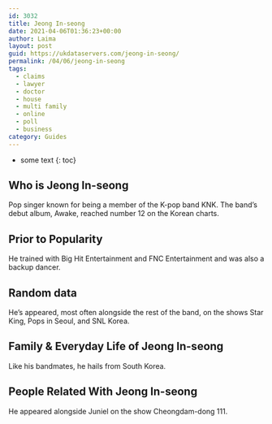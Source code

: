 ```yaml
---
id: 3032
title: Jeong In-seong
date: 2021-04-06T01:36:23+00:00
author: Laima
layout: post
guid: https://ukdataservers.com/jeong-in-seong/
permalink: /04/06/jeong-in-seong
tags:
  - claims
  - lawyer
  - doctor
  - house
  - multi family
  - online
  - poll
  - business
category: Guides
---
```


* some text
{: toc}


## Who is Jeong In-seong
                  
                  
                  
Pop singer known for being a member of the K-pop band KNK. The band&#8217;s debut album, Awake, reached number 12 on the Korean charts.
                  
              
            
              
            
                
                
                
## Prior to Popularity
                  
                  
                  
He trained with Big Hit Entertainment and FNC Entertainment and was also a backup dancer.
                  
              
            
              
            
                
                
                
## Random data
                  
                  
                  
He&#8217;s appeared, most often alongside the rest of the band, on the shows Star King, Pops in Seoul, and SNL Korea.
                  
              
            
              
            
                
                
                
## Family & Everyday Life of Jeong In-seong
                  
                  
                  
Like his bandmates, he hails from South Korea.
                  
              
            
              
            
                
                
                
## People Related With Jeong In-seong
                  
                  
                  
He appeared alongside Juniel on the show Cheongdam-dong 111.
                  
              
            
              
            
                
              
            
              
              
            
            
              
            
          
          
          
